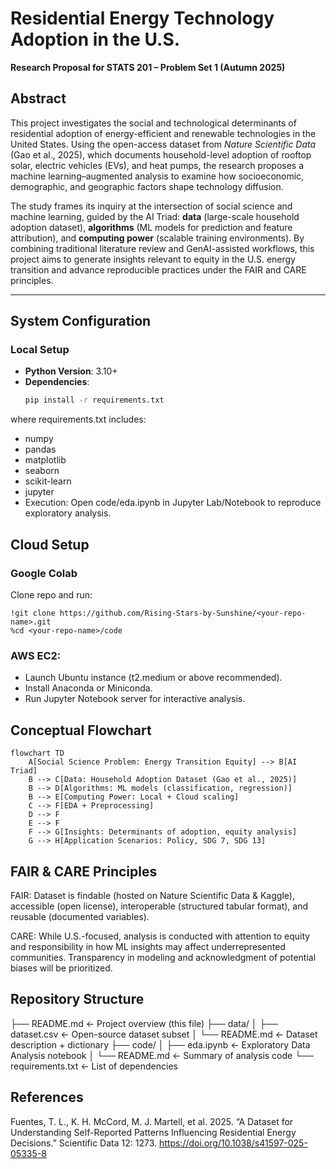 # Residential Energy Technology Adoption in the U.S.  
**Research Proposal for STATS 201 – Problem Set 1 (Autumn 2025)**  

## Abstract  
This project investigates the social and technological determinants of residential adoption of energy-efficient and renewable technologies in the United States. Using the open-access dataset from *Nature Scientific Data* (Gao et al., 2025), which documents household-level adoption of rooftop solar, electric vehicles (EVs), and heat pumps, the research proposes a machine learning–augmented analysis to examine how socioeconomic, demographic, and geographic factors shape technology diffusion.  

The study frames its inquiry at the intersection of social science and machine learning, guided by the AI Triad: **data** (large-scale household adoption dataset), **algorithms** (ML models for prediction and feature attribution), and **computing power** (scalable training environments). By combining traditional literature review and GenAI-assisted workflows, this project aims to generate insights relevant to equity in the U.S. energy transition and advance reproducible practices under the FAIR and CARE principles.  

---

## System Configuration  

### Local Setup  
- **Python Version**: 3.10+  
- **Dependencies**:  
  ```bash
  pip install -r requirements.txt

where requirements.txt includes:
- numpy
- pandas
- matplotlib
- seaborn
- scikit-learn
- jupyter
- Execution: Open code/eda.ipynb in Jupyter Lab/Notebook to reproduce exploratory analysis.


## Cloud Setup

### Google Colab
Clone repo and run:
```
!git clone https://github.com/Rising-Stars-by-Sunshine/<your-repo-name>.git
%cd <your-repo-name>/code
```

### AWS EC2:
- Launch Ubuntu instance (t2.medium or above recommended).
- Install Anaconda or Miniconda.
- Run Jupyter Notebook server for interactive analysis.


## Conceptual Flowchart
```
flowchart TD
    A[Social Science Problem: Energy Transition Equity] --> B[AI Triad] 
    B --> C[Data: Household Adoption Dataset (Gao et al., 2025)]
    B --> D[Algorithms: ML models (classification, regression)]
    B --> E[Computing Power: Local + Cloud scaling]
    C --> F[EDA + Preprocessing]
    D --> F
    E --> F
    F --> G[Insights: Determinants of adoption, equity analysis]
    G --> H[Application Scenarios: Policy, SDG 7, SDG 13]
```

## FAIR & CARE Principles

FAIR: Dataset is findable (hosted on Nature Scientific Data & Kaggle), accessible (open license), interoperable (structured tabular format), and reusable (documented variables).

CARE: While U.S.-focused, analysis is conducted with attention to equity and responsibility in how ML insights may affect underrepresented communities. Transparency in modeling and acknowledgment of potential biases will be prioritized.


## Repository Structure
├── README.md                <- Project overview (this file)
├── data/
│   ├── dataset.csv           <- Open-source dataset subset
│   └── README.md             <- Dataset description + dictionary
├── code/
│   ├── eda.ipynb             <- Exploratory Data Analysis notebook
│   └── README.md             <- Summary of analysis code
└── requirements.txt          <- List of dependencies

## References
Fuentes, T. L., K. H. McCord, M. J. Martell, et al. 2025. “A Dataset for Understanding Self-Reported Patterns Influencing Residential Energy Decisions.” Scientific Data 12: 1273. https://doi.org/10.1038/s41597-025-05335-8
